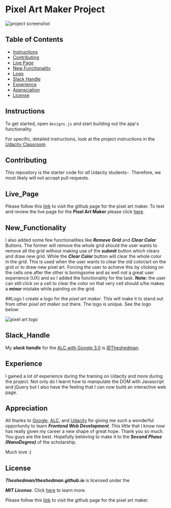 # Pixel Art Maker Project
![project screenshot](Screenshot.png)
## Table of Contents

* [Instructions](#instructions)
* [Contributing](#contributing)
* [Live Page](#live_page)
* [New Functionality](#new_functionality)
* [Logo](#logo)
* [Slack Handle](#slack_handle)
* [Experience](#experience)
* [Appreciation](#appreciation)
* [License](#license)

## Instructions

To get started, open `designs.js` and start building out the app's functionality.

For specific, detailed instructions, look at the project instructions in the [Udacity Classroom](https://classroom.udacity.com/me).

## Contributing

This repository is the starter code for _all_ Udacity students-. Therefore, we most likely will not accept pull requests.

## Live_Page
Please follow this [link](https://theshedman.github.io/) to visit the github page for the pixel art maker. To test and review the live page for the **Pixel Art Maker** please click [here](https://theshedman.github.io/).

## New_Functionality
I also added some few functionalities like _**Remove Grid**_ and _**Clear Color**_ Buttons. The former will remove the whole grid should the user wants to remove all the grid without making use of the _**submit**_ button which clears and draw new grid. While the _**Clear Color**_ button will clear the whole color in the grid. This is used when the user wants to clear the old color/art on the grid or to draw new pixel art. Forcing the user to achieve this by clicking on the cells one after the other is boringsome and as well not a great user experience (UX) and so I added the functionality for the task.
**Note:** the user can still click on a cell to clear the color on that very cell should s/he makes a _**minor**_ mistake while painting on the grid.

##Logo
I create a logo for the _pixel art maker_. This will make it to stand out from other _pixel art maker_ out there. The logo is unique. See the logo below:

![pixel art logo](logo.jpg)


## Slack_Handle
My _**slack handle**_ for the [ALC with Google 3.0](alcwithgoogle3.slack.com) is [@Theshedman](https://alcwithgoogle3.slack.com/team/UAKLQ7VJ4). 

## Experience
I gained a lot of experience during the training on Udacity and more during the project. Not only do I learnt how to manipulate the DOM with Javascript and jQuery but I also have the feeling that I can now build an interactive web page. 

## Appreciation
All thanks to [Google](www.google.com), [ALC](https://andela.com), and [Udacity](www.udacity.com) for giving me such a wonderful opportunity to learn _**Frontend Web Development**_. This little that I know now has really given my career a new shape of great hope. Thank you so much. You guys are the best. Hopefully believing to make it to the _**Second Phase (NanoDegree)**_ of the scholarship. 

Much love :)

## License
**_Theshedman/theshedman.github.io_** is licensed under the

**_MIT License_**. Click [here](LICENSE) to learn more.




Please follow this [link](https://theshedman.github.io/) to visit the github page for the pixel art maker.
